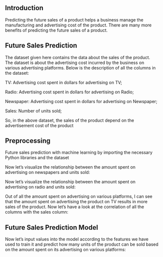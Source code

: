 
## Introduction

Predicting the future sales of a product helps a business manage the manufacturing and advertising cost of the product. There are many more benefits of predicting the future sales of a product. 


## Future Sales Prediction

The dataset given here contains the data about the sales of the product. The dataset is about the advertising cost incurred by the business on various advertising platforms. Below is the description of all the columns in the dataset:

TV: Advertising cost spent in dollars for advertising on TV;

Radio: Advertising cost spent in dollars for advertising on Radio;

Newspaper: Advertising cost spent in dollars for advertising on Newspaper;

Sales: Number of units sold;

So, in the above dataset, the sales of the product depend on the advertisement cost of the product
## Preprocessing

Future sales prediction with machine learning by importing the necessary Python libraries and the dataset

Now let’s visualize the relationship between the amount spent on advertising on newspapers and units sold:

Now let’s visualize the relationship between the amount spent on advertising on radio and units sold:

Out of all the amount spent on advertising on various platforms, I can see that the amount spent on advertising the product on TV results in more sales of the product. Now let’s have a look at the correlation of all the columns with the sales column:
## Future Sales Prediction Model

Now let’s input values into the model according to the features we have used to train it and predict how many units of the product can be sold based on the amount spent on its advertising on various platforms:

